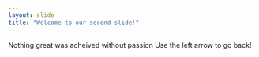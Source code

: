 ```yaml
---
layout: slide
title: "Welcome to our second slide!"
---
```

Nothing great was acheived without passion
Use the left arrow to go back!